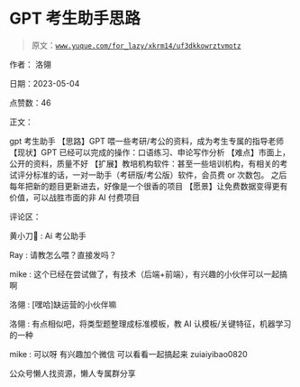 # GPT 考生助手思路

> 原文：[`www.yuque.com/for_lazy/xkrm14/uf3dkkowrztvmotz`](https://www.yuque.com/for_lazy/xkrm14/uf3dkkowrztvmotz)



作者： 洛翎



日期：2023-05-04



点赞数：46



正文：



gpt 考生助手 【思路】GPT 喂一些考研/考公的资料，成为考生专属的指导老师 【现状】GPT 已经可以完成的操作：口语练习、申论写作分析 【难点】市面上，公开的资料，质量不好 【扩展】教培机构软件：甚至一些培训机构，有相关的考试评分标准的话，一对一助手（考研版/考公版）软件，会员费 or 次数包。 之后每年把新的题目更新进去，好像是一个很香的项目 【愿景】让免费数据变得更有价值，可以战胜市面的非 AI 付费项目



评论区：



黄小刀🔪 : Ai 考公助手



Ray : 请教怎么喂？直接发吗？



mike : 这个已经在尝试做了，有技术（后端+前端），有兴趣的小伙伴可以一起搞啊



洛翎 : [嘿哈]缺运营的小伙伴嘛



洛翎 : 有点相似吧，将类型题整理成标准模板，教 AI 认模板/关键特征，机器学习的一种



mike : 可以呀 有兴趣加个微信 可以看看一起搞起来 zuiaiyibao0820



公众号懒人找资源，懒人专属群分享

